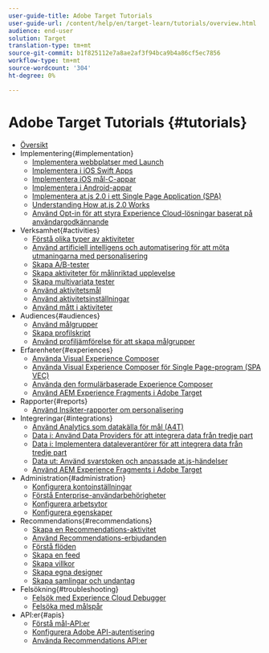 ```yaml
---
user-guide-title: Adobe Target Tutorials
user-guide-url: /content/help/en/target-learn/tutorials/overview.html
audience: end-user
solution: Target
translation-type: tm+mt
source-git-commit: b1f825112e7a8ae2af3f94bca9b4a86cf5ec7856
workflow-type: tm+mt
source-wordcount: '304'
ht-degree: 0%

---
```



# Adobe Target Tutorials {#tutorials}

+ [Översikt](../overview.md)
+ Implementering{#implementation}
   + [Implementera webbplatser med Launch](https://docs.adobe.com/content/help/en/experience-cloud/implementing-in-websites-with-launch/index.html)
   + [Implementera i iOS Swift Apps](https://docs.adobe.com/content/help/en/experience-cloud/implementing-in-mobile-ios-swift-apps-with-launch/index.html)
   + [Implementera iOS mål-C-appar](https://docs.adobe.com/content/help/en/experience-cloud/implementing-in-mobile-ios-objective-c-apps-with-launch/index.html)
   + [Implementera i Android-appar](https://docs.adobe.com/content/help/en/experience-cloud/implementing-in-mobile-android-apps-with-launch/index.html)
   + [Implementera at.js 2.0 i ett Single Page Application (SPA)](../implementation/implement-atjs-20-in-a-single-page-application.md)
   + [Understanding How at.js 2.0 Works](../implementation/understanding-how-atjs-20-works.md)
   + [Använd Opt-in för att styra Experience Cloud-lösningar baserat på användargodkännande](https://docs.adobe.com/content/help/en/core-services-learn/tutorials/id-service/use-opt-in-to-control-experience-cloud-activities-based-on-user-consent.html)
+ Verksamhet{#activities}
   + [Förstå olika typer av aktiviteter](../activities/understanding-the-types-of-activities.md)
   + [Använd artificiell intelligens och automatisering för att möta utmaningarna med personalisering](../activities/use-the-artificial-intelligence-and-automation-capabilities-to-meet-the-challenges-of-personalization.md)
   + [Skapa A/B-tester](../activities/create-ab-tests.md)
   + [Skapa aktiviteter för målinriktad upplevelse](../activities/create-experience-targeting-activities.md)
   + [Skapa multivariata tester](../activities/create-multivariate-tests.md)
   + [Använd aktivitetsmål](../activities/use-activity-targeting.md)
   + [Använd aktivitetsinställningar](../activities/use-activity-settings.md)
   + [Använd mått i aktiviteter](../activities/use-metrics-in-activities.md)
+ Audiences{#audiences}
   + [Använd målgrupper](../audiences/use-audiences.md)
   + [Skapa profilskript](../audiences/create-profile-scripts.md)
   + [Använd profiljämförelse för att skapa målgrupper](../audiences/use-profile-comparison-to-build-audiences.md)
+ Erfarenheter{#experiences}
   + [Använda Visual Experience Composer](../experiences/use-the-visual-experience-composer.md)
   + [Använda Visual Experience Composer för Single Page-program (SPA VEC)](../experiences/use-the-visual-experience-composer-for-single-page-applications.md)
   + [Använda den formulärbaserade Experience Composer](../experiences/use-the-form-based-experience-composer.md)
   + [Använd AEM Experience Fragments i Adobe Target](https://helpx.adobe.com/experience-manager/kt/sites/using/experience-fragment-target-offer-feature-video-use.html)
+ Rapporter{#reports}
   + [Använd Insikter-rapporter om personalisering](../reports/use-the-personalization-insights-reports.md)
+ Integreringar{#integrations}
   + [Använd Analytics som datakälla för mål (A4T)](../integrations/use-analytics-as-a-data-source-a4t.md)
   + [Data i: Använd Data Providers för att integrera data från tredje part](../integrations/use-data-providers-to-integrate-third-party-data.md)
   + [Data i: Implementera dataleverantörer för att integrera data från tredje part](../integrations/implement-data-providers-to-integrate-third-party-data.md)
   + [Data ut: Använd svarstoken och anpassade at.js-händelser](../integrations/use-response-tokens-and-atjs-custom-events.md)
   + [Använd AEM Experience Fragments i Adobe Target](https://helpx.adobe.com/experience-manager/kt/sites/using/experience-fragment-target-offer-feature-video-use.html)
+ Administration{#administration}
   + [Konfigurera kontoinställningar](../administration/set-up-account-preferences.md)
   + [Förstå Enterprise-användarbehörigheter](../administration/understanding-enterprise-user-permissions.md)
   + [Konfigurera arbetsytor](../administration/set-up-workspaces.md)
   + [Konfigurera egenskaper](../administration/set-up-properties.md)
+ Recommendations{#recommendations}
   + [Skapa en Recommendations-aktivitet](../recommendations/create-a-recommendations-activity.md)
   + [Använd Recommendations-erbjudanden](../recommendations/use-recommendations-offers.md)
   + [Förstå flöden](../recommendations/understanding-feeds.md)
   + [Skapa en feed](../recommendations/create-a-feed.md)
   + [Skapa villkor](../recommendations/create-criteria.md)
   + [Skapa egna designer](../recommendations/create-custom-designs.md)
   + [Skapa samlingar och undantag](../recommendations/create-collections-and-exclusions.md)
+ Felsökning{#troubleshooting}
   + [Felsök med Experience Cloud Debugger](../troubleshooting/troubleshoot-with-the-experience-cloud-debugger.md)
   + [Felsöka med målspår](../troubleshooting/troubleshoot-with-target-traces.md)
+ API:er{#apis}
   + [Förstå mål-API:er](../apis/api-overview.md)
   + [Konfigurera Adobe API-autentisering](../apis/configure-io-target-integration.md)
   + [Använda Recommendations API:er](https://docs.adobe.com/content/help/en/target-learn/recommendations-api-tutorial/recs-api-overview.html)
